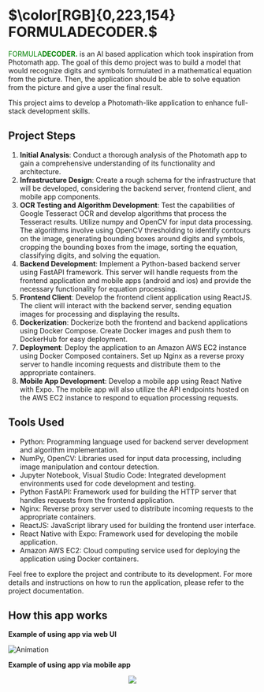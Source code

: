 # $\color[RGB]{0,223,154} FORMULADECODER.$ 

<span style="color: green;">FORMULA**DECODER.**</span> is an AI based application which took inspiration from Photomath app. The goal of this demo project was to build a model that would recognize digits and symbols formulated in a mathematical equation from the picture. Then, the application should be able to solve equation from the picture and give a user the final result.

This project aims to develop a Photomath-like application to enhance full-stack development skills.

## Project Steps

1. **Initial Analysis**: Conduct a thorough analysis of the Photomath app to gain a comprehensive understanding of its functionality and architecture.
2. **Infrastructure Design**: Create a rough schema for the infrastructure that will be developed, considering the backend server, frontend client, and mobile app components.
3. **OCR Testing and Algorithm Development**: Test the capabilities of Google Tesseract OCR and develop algorithms that process the Tesseract results. Utilize numpy and OpenCV for input data processing. The algorithms involve using OpenCV thresholding to identify contours on the image, generating bounding boxes around digits and symbols, cropping the bounding boxes from the image, sorting the equation, classifying digits, and solving the equation.
4. **Backend Development**: Implement a Python-based backend server using FastAPI framework. This server will handle requests from the frontend application and mobile apps (android and ios) and provide the necessary functionality for equation processing.
5. **Frontend Client**: Develop the frontend client application using ReactJS. The client will interact with the backend server, sending equation images for processing and displaying the results.
6. **Dockerization**: Dockerize both the frontend and backend applications using Docker Compose. Create Docker images and push them to DockerHub for easy deployment.
7. **Deployment**: Deploy the application to an Amazon AWS EC2 instance using Docker Composed containers. Set up Nginx as a reverse proxy server to handle incoming requests and distribute them to the appropriate containers.
8. **Mobile App Development**: Develop a mobile app using React Native with Expo. The mobile app will also utilize the API endpoints hosted on the AWS EC2 instance to respond to equation processing requests.

## Tools Used

- Python: Programming language used for backend server development and algorithm implementation.
- NumPy, OpenCV: Libraries used for input data processing, including image manipulation and contour detection.
- Jupyter Notebook, Visual Studio Code: Integrated development environments used for code development and testing.
- Python FastAPI: Framework used for building the HTTP server that handles requests from the frontend application.
- Nginx: Reverse proxy server used to distribute incoming requests to the appropriate containers.
- ReactJS: JavaScript library used for building the frontend user interface.
- React Native with Expo: Framework used for developing the mobile application.
- Amazon AWS EC2: Cloud computing service used for deploying the application using Docker containers.

Feel free to explore the project and contribute to its development. For more details and instructions on how to run the application, please refer to the project documentation.

## How this app works
**Example of using app via web UI**

![Animation](https://github.com/filipdomkc/FormulaDecoder/assets/68906633/d0ff9016-d4c4-40e1-8ecc-74e35e303e20)

**Example of using app via mobile app**

<p align="center">
  <img src="./mobile_app.gif">
</p>
